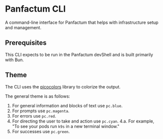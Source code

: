# Panfactum CLI

A command-line interface for Panfactum that helps with infrastructure setup and management.

## Prerequisites

This CLI expects to be run in the Panfactum devShell and is built primarily with Bun.

## Theme

The CLI uses the [picocolors](https://github.com/picocolors/picocolors) library to colorize the output.

The general theme is as follows:

1. For general information and blocks of text use `pc.blue`.
2. For prompts use `pc.magenta`.
3. For errors use `pc.red`.
4. For directing the user to take and action use `pc.cyan`.
   4.a. For example, "To see your pods run `k9s` in a new terminal window."
5. For successes use `pc.green`.
